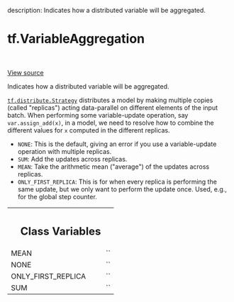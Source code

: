 description: Indicates how a distributed variable will be aggregated.

<div itemscope itemtype="http://developers.google.com/ReferenceObject">
<meta itemprop="name" content="tf.VariableAggregation" />
<meta itemprop="path" content="Stable" />
<meta itemprop="property" content="MEAN"/>
<meta itemprop="property" content="NONE"/>
<meta itemprop="property" content="ONLY_FIRST_REPLICA"/>
<meta itemprop="property" content="SUM"/>
</div>

# tf.VariableAggregation

<!-- Insert buttons and diff -->

<table class="tfo-notebook-buttons tfo-api nocontent" align="left">

</table>

<a target="_blank" href="/code/stable/tensorflow/python/ops/variables.py">View source</a>



Indicates how a distributed variable will be aggregated.

<!-- Placeholder for "Used in" -->

<a href="../tf/distribute/Strategy.md"><code>tf.distribute.Strategy</code></a> distributes a model by making multiple copies
(called "replicas") acting data-parallel on different elements of the input
batch. When performing some variable-update operation, say
`var.assign_add(x)`, in a model, we need to resolve how to combine the
different values for `x` computed in the different replicas.

* `NONE`: This is the default, giving an error if you use a
  variable-update operation with multiple replicas.
* `SUM`: Add the updates across replicas.
* `MEAN`: Take the arithmetic mean ("average") of the updates across replicas.
* `ONLY_FIRST_REPLICA`: This is for when every replica is performing the same
  update, but we only want to perform the update once. Used, e.g., for the
  global step counter.



<!-- Tabular view -->
 <table class="responsive fixed orange">
<colgroup><col width="214px"><col></colgroup>
<tr><th colspan="2"><h2 class="add-link">Class Variables</h2></th></tr>

<tr>
<td>
MEAN<a id="MEAN"></a>
</td>
<td>
`<VariableAggregationV2.MEAN: 2>`
</td>
</tr><tr>
<td>
NONE<a id="NONE"></a>
</td>
<td>
`<VariableAggregationV2.NONE: 0>`
</td>
</tr><tr>
<td>
ONLY_FIRST_REPLICA<a id="ONLY_FIRST_REPLICA"></a>
</td>
<td>
`<VariableAggregationV2.ONLY_FIRST_REPLICA: 3>`
</td>
</tr><tr>
<td>
SUM<a id="SUM"></a>
</td>
<td>
`<VariableAggregationV2.SUM: 1>`
</td>
</tr>
</table>

